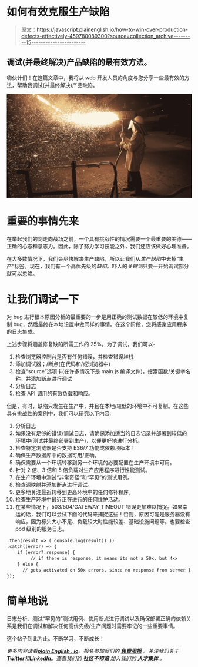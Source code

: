 # 如何有效克服生产缺陷

> 原文：<https://javascript.plainenglish.io/how-to-win-over-production-defects-effectively-459780089300?source=collection_archive---------15----------------------->

## 调试(并最终解决)产品缺陷的最有效方法。

嗨伙计们！在这篇文章中，我将从 web 开发人员的角度与您分享一些最有效的方法，帮助我调试(并最终解决)产品缺陷。

![](img/5610e2a936f4e29f4c19141139287b55.png)

# 重要的事情先来

在举起我们的剑走向战场之前，一个具有挑战性的情况需要一个最重要的美德——正确的心态和意志力。因此，除了努力学习技能之外，我们还应该做好心理准备。

在大多数情况下，我们会尽快解决生产缺陷，所以让我们从*生产缺陷*中去掉“生产”标签。现在，我们有一个高优先级的*缺陷*。吓人的*关键词*只要一开始调试部分就可以忽略。

# 让我们调试一下

对 bug 进行根本原因分析的最重要的一步是用正确的测试数据在较低的环境中复制 bug，然后最终在本地设置中做同样的事情。在这个阶段，您将感谢应用程序的日志集成。

上述步骤将涵盖修复缺陷所需工作的 25%。为了调试，我们可以-

1.  检查浏览器控制台是否有任何错误，并检查错误堆栈
2.  添加调试器；/断点(在代码和/或浏览器中)
3.  检查“source”选项卡(在许多情况下是 main.js 编译文件)，搜索函数/关键字名称，并添加断点进行调试
4.  分析日志
5.  检查 API 调用的有效负载和响应。

但是，有时，缺陷只发生在生产中，并且在本地/较低的环境中不可复制。在这些具有挑战性的案例中，我们可以研究以下内容:

1.  分析日志
2.  如果没有足够的错误/调试日志，请确保添加适当的日志记录并部署到较低的环境中(测试并最终部署到生产)，以便更好地进行分析。
3.  检查特定浏览器是否支持 ES6/7 功能或依赖项版本！
4.  确保生产数据库中的数据可用/正确。
5.  确保需要从一个环境转移到另一个环境的必要配置在生产环境中可用。
6.  针对 2 倍、3 倍和 5 倍负载对生产应用程序进行性能测试。
7.  在生产环境中测试“非常奇怪”和“罕见”的测试用例。
8.  检查源映射并添加断点进行调试。
9.  更多地关注最近转移到更高环境中的任何修补程序。
10.  检查生产环境中最近正在进行的任何维护活动。
11.  在某些情况下，503/504/GATEWAY_TIMEOUT 错误更加难以捕捉。如果幸运的话，我们可以尝试下面的代码来捕捉这些！否则，原因可能是服务器没有响应，因为标头大小不足、负载较大时性能较差、基础设施问题等。也要检查 pod 级别的服务日志。

```
.then(result => ( console.log(result)) )) 
.catch((error) => {
    if (error?.response) {
         // if there is response, it means its not a 50x, but 4xx 
    } else {   
      // gets activated on 50x errors, since no response from server }
});
```

# **简单地说**

日志分析、测试“罕见的”测试用例、使用断点进行调试以及确保部署正确的依赖关系是我们在调试和解决任何高优先级/生产问题时需要牢记的一些重要事情。

这个帖子到此为止。不断学习，不断成长！

*更多内容请看*[***plain English . io***](https://plainenglish.io/)*。报名参加我们的* [***免费周报***](http://newsletter.plainenglish.io/) *。关注我们关于*[***Twitter***](https://twitter.com/inPlainEngHQ)*和*[***LinkedIn***](https://www.linkedin.com/company/inplainenglish/)*。查看我们的* [***社区不和谐***](https://discord.gg/GtDtUAvyhW) *加入我们的* [***人才集体***](https://inplainenglish.pallet.com/talent/welcome) *。*